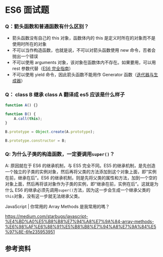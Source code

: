 # ES6 面试题

### Q：箭头函数和普通函数有什么区别？

-   箭头函数没有自己的 this 对象，函数体内的 this 是定义时所在的对象而不是使用时所在的对象
-   不可以当作构造函数，也就是说，不可以对箭头函数使用 new 命令，否者会抛出一个错误
-   不可以使用 arguments 对象，该对象在函数体内不存在。如果要用，可以用 rest 参数代替（[ES6 完全指南](../ES6完全指南.md)）
-   不可以使用 yield 命令，因此箭头函数不能用作 Generator 函数（[迭代器与生成器](../Iterator&Generator.md)）

### Q： class B 继承 class A 翻译成 es5 应该是什么样子

```javascript
function A() {}

function B() {
    A.call(this);
}

B.prototype = Object.create(A.prototype);

B.prototype.constructor = B;
```

### Q: 为什么子类的构造函数，一定要调用`super()`？

A: 原因就在于 ES6 的继承机制，与 ES5 完全不同。ES5 的继承机制，是先创造一个独立的子类的实例对象，然后再将父类的方法添加到这个对象上面，即“实例在前，继承在后”。ES6 的继承机制，则是先将父类的属性和方法，加到一个空的对象上面，然后再将该对象作为子类的实例，即“继承在前，实例在后”。这就是为什么 ES6 的继承必须先调用`super()`方法，因为这一步会生成一个继承父类的`this`对象，没有这一步就无法继承父类。

JavaScript | 你常用的 Array Methods 是我常用的嗎？

https://medium.com/starbugs/javascript-%E4%BD%A0%E5%B8%B8%E7%94%A8%E7%9A%84-array-methods-%E6%98%AF%E6%88%91%E5%B8%B8%E7%94%A8%E7%9A%84%E5%97%8E-6fe235953951

## 参考资料
